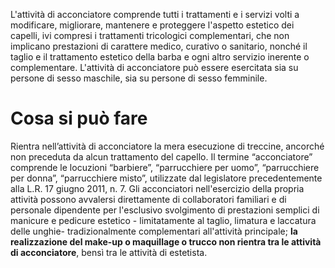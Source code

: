 L'attività di acconciatore comprende tutti i trattamenti e i servizi volti a modificare, migliorare, mantenere e proteggere l'aspetto estetico dei capelli, ivi compresi i trattamenti tricologici complementari, che non implicano prestazioni di carattere medico, curativo o sanitario, nonché il taglio e il trattamento estetico della barba e ogni altro servizio inerente o complementare.
L'attività di acconciatore può essere esercitata sia su persone di sesso maschile, sia su persone di sesso femminile.
# Cosa si può fare #
Rientra nell’attività di acconciatore la mera esecuzione di treccine, ancorché non preceduta da alcun trattamento del capello.
Il termine “acconciatore” comprende le locuzioni “barbiere”, “parrucchiere per uomo”,  “parrucchiere per donna”, “parrucchiere misto”, utilizzate dal legislatore precedentemente alla L.R. 17 giugno 2011, n. 7.
Gli acconciatori nell'esercizio della propria attività possono avvalersi direttamente di collaboratori familiari e di personale dipendente per l'esclusivo svolgimento di prestazioni semplici di manicure e pedicure estetico - limitatamente al taglio, limatura e laccatura delle unghie- tradizionalmente complementari all'attività principale; **la realizzazione del make-up o maquillage o trucco non rientra tra le attività di acconciatore**, bensì tra le attività di estetista.
